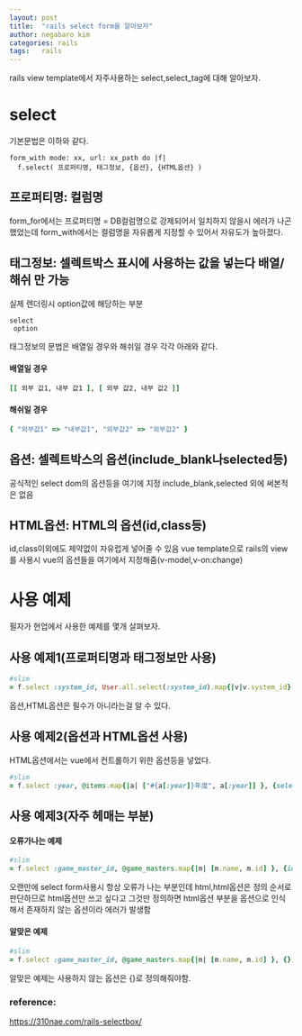 ```yaml
---
layout: post
title:  "rails select form을 알아보자"
author: negabaro kim
categories: rails
tags:	rails
---
```


rails view template에서 자주사용하는 select,select_tag에 대해 알아보자.

# select

기본문법은 이하와 같다.

```
form_with mode: xx, url: xx_path do |f|
  f.select( 프로퍼티명, 태그정보, {옵션}, {HTML옵션} )
```

## 프로퍼티명: 컬럼명

form_for에서는 프로퍼티명 = DB컬럼명으로 강제되어서
일치하지 않을시 에러가 나곤 했었는데 
form_with에서는 컬럼명을 자유롭게 지정할 수 있어서 자유도가 높아졌다.


## 태그정보: 셀렉트박스 표시에 사용하는 값을 넣는다 배열/해쉬 만 가능

실제 렌더링시 option값에 해당하는 부분

```
select
 option
```

태그정보의 문법은 배열일 경우와 해쉬일 경우 각각 아래와 같다.

#### 배열일 경우

```ruby
[[ 외부 값1, 내부 값1 ], [ 외부 값2, 내부 값2 ]]
```

#### 해쉬일 경우

```ruby
{ "외부값1" => "내부값1", "외부값2" => "외부값2" }
```

## 옵션: 셀렉트박스의 옵션(include_blank나selected등)

공식적인 select dom의 옵션등을 여기에 지정
include_blank,selected 외에 써본적은 없음


## HTML옵션: HTML의 옵션(id,class등)

id,class이외에도 제약없이 자유럽게 넣어줄 수 있음
vue template으로 rails의 view를 사용시 vue의 옵션들을 여기에서 지정해줌(v-model,v-on:change)

# 사용 예제

필자가 현업에서 사용한 예제를 몇개 살펴보자.


## 사용 예제1(프로퍼티명과 태그정보만 사용)

```ruby
#slim                         
= f.select :system_id, User.all.select(:system_id).map{|v|v.system_id}
```

옵션,HTML옵션은 필수가 아니라는걸 알 수 있다.

## 사용 예제2(옵션과 HTML옵션 사용)

HTML옵션에서는 vue에서 컨트롤하기 위한 옵션등을 넣었다.

```ruby
#slim
= f.select :year, @items.map{|a| ["#{a[:year]}年度", a[:year]] }, {selected: session[:ro_year]},  {'v-model': 'year', 'v-on:change': 'onChange'}
```

## 사용 예제3(자주 헤매는 부분)

#### 오류가나는 예제

```ruby
#slim
= f.select :game_master_id, @game_masters.map{|m| [m.name, m.id] }, {id: 'xx'}
```

오랜만에 select form사용시 항상 오류가 나는 부분인데 html,html옵션은 정의 순서로 판단하므로
html옵션만 쓰고 싶다고 그것만 정의하면 html옵션 부분을 옵션으로 인식해서 존재하지 않는 옵션이라 에러가 발생함


#### 알맞은 예제

```ruby
#slim
= f.select :game_master_id, @game_masters.map{|m| [m.name, m.id] }, {}, {id: 'xx'}
```

알맞은 예제는 사용하지 않는 옵션은 {}로 정의해줘야함.


### reference:
https://310nae.com/rails-selectbox/